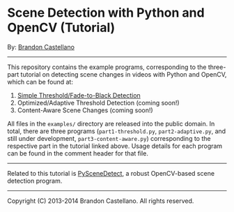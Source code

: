 
Scene Detection with Python and OpenCV (Tutorial)
==========================================================
By: [Brandon Castellano](http://www.bcastell.com)


----------------------------------------------------------


This repository contains the example programs, corresponding to the three-part tutorial on detecting scene changes in videos with Python and OpenCV, which can be found at:

 1. [Simple Threshold/Fade-to-Black Detection](http://www.bcastell.com/tech-articles/pyscenedetect-tutorial-part-1/)
 2. Optimized/Adaptive Threshold Detection (coming soon!)
 3. Content-Aware Scene Changes (coming soon!)

All files in the `examples/` directory are released into the public domain.  In total, there are three programs (`part1-threshold.py`, `part2-adaptive.py`, and still under development, `part3-content-aware.py`) corresponding to the respective part in the tutorial linked above.  Usage details for each program can be found in the comment header for that file.


----------------------------------------------------------


Related to this tutorial is [PySceneDetect](http://www.bcastell.com/projects/pyscenedetect/), a robust OpenCV-based scene detection program.


----------------------------------------------------------


Copyright (C) 2013-2014 Brandon Castellano.
All rights reserved.

